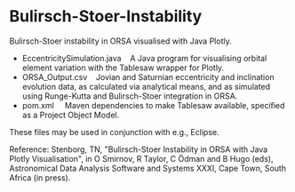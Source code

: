 # Bulirsch-Stoer-Instability
Bulirsch-Stoer instability in ORSA visualised with Java Plotly.

- EccentricitySimulation.java &nbsp;&nbsp; A Java program for visualising orbital element variation with the Tablesaw wrapper for Plotly.<br />
- ORSA_Output.csv &nbsp;&nbsp; Jovian and Saturnian eccentricity and inclination evolution data, as calculated via analytical means, and as simulated using Runge-Kutta and Bulirsch-Stoer integration in ORSA.<br />
- pom.xml &nbsp;&nbsp;&nbsp; Maven dependencies to make Tablesaw available, specified as a Project Object Model.

These files may be used in conjunction with e.g., Eclipse.

Reference: Stenborg, TN, "Bulirsch-Stoer Instability in ORSA with Java Plotly Visualisation", in O Smirnov, R Taylor, C Ödman and B Hugo (eds), Astronomical Data Analysis Software and Systems XXXI, Cape Town, South Africa (in press).
